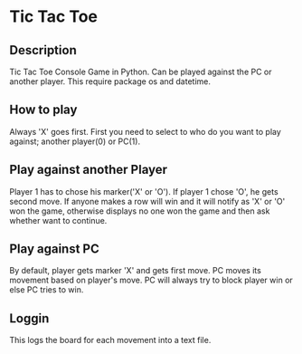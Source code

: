 # Tic Tac Toe
## Description  
Tic Tac Toe Console Game in Python. Can be played against the PC or another player.
This require package os and datetime.

## How to play  
Always 'X' goes first.
First you need to select to who do you want to play against; another player(0) or PC(1).

## Play against another Player  
Player 1 has to chose his marker('X' or 'O'). If player 1 chose 'O', he gets second move.
If anyone makes a row will win and it will notify as 'X' or 'O' won the game, otherwise displays no one won the game and then ask whether want to continue.

## Play against PC  
By default, player gets marker 'X' and gets first move. PC moves its movement based on player's move.
PC will always try to block player win or else PC tries to win.

## Loggin
This logs the board for each movement into a text file.